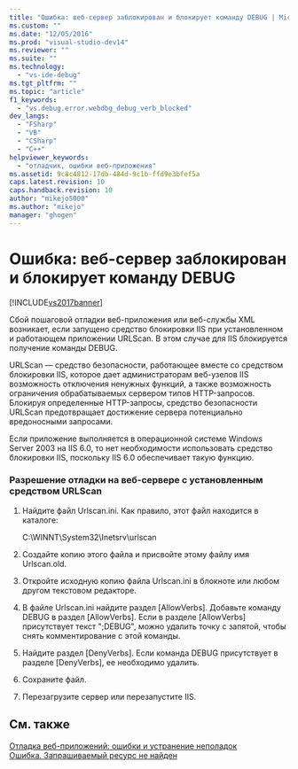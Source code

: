 ```yaml
---
title: "Ошибка: веб-сервер заблокирован и блокирует команду DEBUG | Microsoft Docs"
ms.custom: ""
ms.date: "12/05/2016"
ms.prod: "visual-studio-dev14"
ms.reviewer: ""
ms.suite: ""
ms.technology: 
  - "vs-ide-debug"
ms.tgt_pltfrm: ""
ms.topic: "article"
f1_keywords: 
  - "vs.debug.error.webdbg_debug_verb_blocked"
dev_langs: 
  - "FSharp"
  - "VB"
  - "CSharp"
  - "C++"
helpviewer_keywords: 
  - "отладчик, ошибки веб-приложения"
ms.assetid: 9c8c4812-17db-484d-9c1b-ffd9e3bfef5a
caps.latest.revision: 10
caps.handback.revision: 10
author: "mikejo5000"
ms.author: "mikejo"
manager: "ghogen"
---
```

# Ошибка: веб-сервер заблокирован и блокирует команду DEBUG
[!INCLUDE[vs2017banner](../code-quality/includes/vs2017banner.md)]

Сбой пошаговой отладки веб\-приложения или веб\-службы XML возникает, если запущено средство блокировки IIS при установленном и работающем приложении URLScan.  В этом случае для IIS блокируется получение команды DEBUG.  
  
 URLScan — средство безопасности, работающее вместе со средством блокировки IIS, которое дает администраторам веб\-узелов IIS возможность отключения ненужных функций, а также возможность ограничения обрабатываемых сервером типов HTTP\-запросов.  Блокируя определенные HTTP\-запросы, средство безопасности URLScan предотвращает достижение сервера потенциально вредоносными запросами.  
  
 Если приложение выполняется в операционной системе Windows Server 2003 на IIS 6.0, то нет необходимости использовать средство блокировки IIS, поскольку IIS 6.0 обеспечивает такую функцию.  
  
### Разрешение отладки на веб\-сервере с установленным средством URLScan  
  
1.  Найдите файл Urlscan.ini.  Как правило, этот файл находится в каталоге:  
  
     C:\\WINNT\\System32\\Inetsrv\\urlscan  
  
2.  Создайте копию этого файла и присвойте этому файлу имя Urlscan.old.  
  
3.  Откройте исходную копию файла Urlscan.ini в блокноте или любом другом текстовом редакторе.  
  
4.  В файле Urlscan.ini найдите раздел \[AllowVerbs\].  Добавьте команду DEBUG в раздел \[AllowVerbs\].  Если в разделе \[AllowVerbs\] присутствует текст ";DEBUG", можно удалить точку с запятой, чтобы снять комментирование с этой команды.  
  
5.  Найдите раздел \[DenyVerbs\].  Если команда DEBUG присутствует в разделе \[DenyVerbs\], ее необходимо удалить.  
  
6.  Сохраните файл.  
  
7.  Перезагрузите сервер или перезапустите IIS.  
  
## См. также  
 [Отладка веб\-приложений: ошибки и устранение неполадок](../debugger/debugging-web-applications-errors-and-troubleshooting.md)   
 [Ошибка. Запрашиваемый ресурс не найден](../debugger/error-the-web-server-could-not-find-the-requested-resource.md)